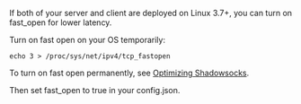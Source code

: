 If both of your server and client are deployed on Linux 3.7+, you can turn on
fast_open for lower latency.

Turn on fast open on your OS temporarily:

    echo 3 > /proc/sys/net/ipv4/tcp_fastopen

To turn on fast open permanently, see [Optimizing Shadowsocks](https://github.com/clowwindy/shadowsocks/wiki/Optimizing-Shadowsocks).

Then set fast_open to true in your config.json.
